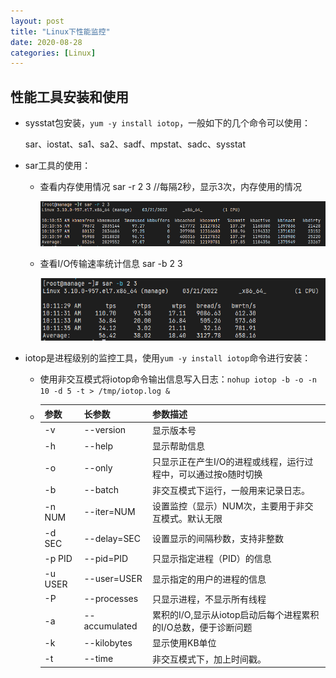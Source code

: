```yaml
---
layout: post
title: "Linux下性能监控"
date: 2020-08-28
categories: [Linux]
---
```


> 

## 性能工具安装和使用


* sysstat包安装，`yum -y install iotop`，一般如下的几个命令可以使用：
  
  sar、iostat、sa1、sa2、sadf、mpstat、sadc、sysstat

* sar工具的使用：
  
  * 查看内存使用情况 sar -r 2 3    //每隔2秒，显示3次，内存使用的情况
    
    ![](/img/2022-03-21-10-16-44-image.png)
  
  * 查看I/O传输速率统计信息 sar -b 2 3
    
    ![](/img/2022-03-21-10-18-59-image.png)

* iotop是进程级别的监控工具，使用`yum -y install iotop`命令进行安装：
  
  * 使用非交互模式将iotop命令输出信息写入日志：`nohup iotop -b -o -n 10 -d 5 -t > /tmp/iotop.log &`
  
  * | **参数**  | **长参数**       | **参数描述**                              |
    | ------- | ------------- | ------------------------------------- |
    | -v      | --version     | 显示版本号                                 |
    | -h      | --help        | 显示帮助信息                                |
    | -o      | --only        | 只显示正在产生I/O的进程或线程，运行过程中，可以通过按o随时切换     |
    | -b      | --batch       | 非交互模式下运行，一般用来记录日志。                    |
    | -n NUM  | --iter=NUM    | 设置监控（显示）NUM次，主要用于非交互模式。默认无限           |
    | -d SEC  | --delay=SEC   | 设置显示的间隔秒数，支持非整数                       |
    | -p PID  | --pid=PID     | 只显示指定进程（PID）的信息                       |
    | -u USER | --user=USER   | 显示指定的用户的进程的信息                         |
    | -P      | --processes   | 只显示进程，不显示所有线程                         |
    | -a      | --accumulated | 累积的I/O,显示从iotop启动后每个进程累积的I/O总数，便于诊断问题 |
    | -k      | --kilobytes   | 显示使用KB单位                              |
    | -t      | --time        | 非交互模式下，加上时间戳。                         |
